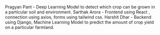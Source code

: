 Pragyan Pant - Deep Learning Model to detect which crop can be grown in a particular soil and environment.
Sarthak Arora - Frontend using React , connection using axios, forms using tailwind css.
Harshit Dhar - Backend using Django, Machine Learning Model to predict the amount of crop yield on a particular farmland.
